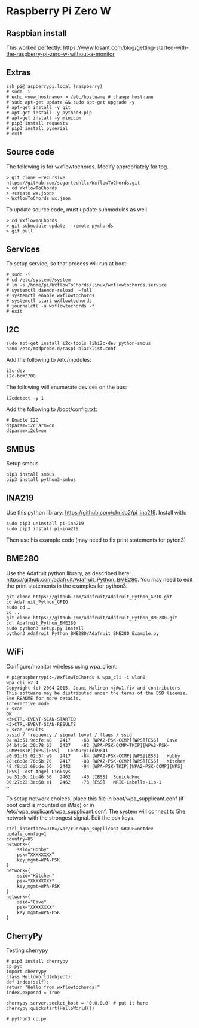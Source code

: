 # Raspberry Pi Zero W

## Raspbian install
This worked perfectly:
https://www.losant.com/blog/getting-started-with-the-raspberry-pi-zero-w-without-a-monitor

## Extras
```
ssh pi@raspberrypi.local (raspberry)
# sudo -i
# echo <new_hostname> > /etc/hostname # change hostname
# sudo apt-get update && sudo apt-get upgrade -y
# apt-get install -y git
# apt-get install -y python3-pip
# apt-get install -y minicom
# pip3 install requests
# pip3 install pyserial
# exit
```

## Source code
The following is for wxflowtochords. Modify appropriately for tpg.
```
> git clone —recursive  https://gitHub.com/sugartechllc/WxflowToChords.git
> cd WxflowToChords
> <create wx.json>
> WxflowToChords wx.json
```

To update source code, must update submodules as well
```
> cd WxflowToChords
> git submodule update --remote pychords
> git pull
```

## Services
To setup service, so that process will run at boot:
```
# sudo -i
# cd /etc/systemd/system
# ln -s /home/pi/WxflowToChords/linux/wxflowtochords.service
# systemctl daemon-reload  —full
# systemctl enable wxflowtochords
# systemctl start wxflowtochords
# journalctl -u wxflowtochords -f
# exit
```

## I2C
```
sudo apt-get install i2c-tools libi2c-dev python-smbus
nano /etc/modprobe.d/raspi-blacklist.conf
```

Add the following to /etc/modules:
```
i2c-dev
i2c-bcm2708
```

The following will enumerate devices on the bus:
```
i2cdetect -y 1
```

Add the following to /boot/config.txt:
```
# Enable I2C
dtparam=i2c_arm=on
dtparam=i2cl=on
```

## SMBUS
Setup smbus
```
pip3 install smbus
pip3 install python3-smbus
```

## INA219
Use this python library: https://github.com/chrisb2/pi_ina219. Install with:
```
sudo pip3 uninstall pi-ina219
sudo pip3 install pi-ina219
```

Then use his example code (may need to fix print statements for pyton3)

## BME280
Use the Adafruit python library, as described here: https://github.com/adafruit/Adafruit_Python_BME280. You may need to edit the print statements in the examples for python3.

```
git clone https://github.com/adafruit/Adafruit_Python_GPIO.git
cd Adafruit_Python_GPIO
sudo cd …
cd ..
git clone https://github.com/adafruit/Adafruit_Python_BME280.git
cd. Adafruit_Python_BME280
sudo python3 setup.py install
python3 Adafruit_Python_BME280/Adafruit_BME280_Example.py
```

## WiFi
Configure/monitor wireless using wpa_client:
```
# pi@raspberrypi:~/WxflowToChords $ wpa_cli -i wlan0
wpa_cli v2.4
Copyright (c) 2004-2015, Jouni Malinen <j@w1.fi> and contributors
This software may be distributed under the terms of the BSD license.
See README for more details.
Interactive mode
> scan
OK
<3>CTRL-EVENT-SCAN-STARTED 
<3>CTRL-EVENT-SCAN-RESULTS 
> scan_results 
bssid / frequency / signal level / flags / ssid
0a:a1:51:9e:fe:a8	2417	-68	[WPA2-PSK-CCMP][WPS][ESS]	Cave
04:bf:6d:30:78:63	2437	-82	[WPA-PSK-CCMP+TKIP][WPA2-PSK-CCMP+TKIP][WPS][ESS]	CenturyLink9841
e0:91:f5:02:5f:e9	2417	-84	[WPA2-PSK-CCMP][WPS][ESS]	Hobby
28:c6:8e:76:5b:70	2417	-88	[WPA2-PSK-CCMP][WPS][ESS]	Kitchen
48:f8:b3:69:de:56	2442	-94	[WPA-PSK-TKIP][WPA2-PSK-CCMP][WPS][ESS]	Lost Angel Linksys
be:51:0c:1b:46:56	2462	-40	[IBSS]	SonicAdHoc
00:27:22:3e:68:e1	2462	-73	[ESS]	MRIC-Labelle-11b-1
> 
```

To setup network choices, place this file in boot/wpa_supplicant.conf (if boot card is mounted on iMac) or in /etc/wpa_suplicant/wpa_supplicant.conf. The system will connect to 5he network with the strongest signal. Edit the psk keys.

```
ctrl_interface=DIR=/var/run/wpa_supplicant GROUP=netdev
update_config=1
country=US
network={
	ssid="Hobby"
	psk=“XXXXXXXX”
	key_mgmt=WPA-PSK
}
network={
	ssid="Kitchen"
	psk="XXXXXXXX"
	key_mgmt=WPA-PSK
}
network={
	ssid="Cave"
	psk="XXXXXXXX"
	key_mgmt=WPA-PSK
}
```

## CherryPy

Testing cherrypy
```
# pip3 install cherrypy
cp.py:
import cherrypy
class HelloWorld(object):
def index(self):
return "Hello from wxflowtochords!“
index.exposed = True

cherrypy.server.socket_host = '0.0.0.0' # put it here
cherrypy.quickstart(HelloWorld())

# python3 cp.py
```
